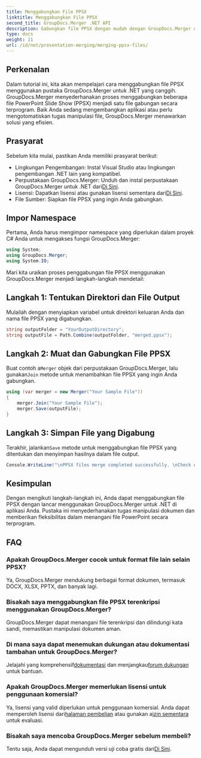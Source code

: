 ```yaml
---
title: Menggabungkan File PPSX
linktitle: Menggabungkan File PPSX
second_title: GroupDocs.Merger .NET API
description: Gabungkan file PPSX dengan mudah dengan GroupDocs.Merger untuk .NET. Ikuti panduan langkah demi langkah kami untuk mengotomatiskan tugas penggabungan file! Tingkatkan alur kerja manajemen dokumen Anda.
type: docs
weight: 11
url: /id/net/presentation-merging/merging-ppsx-files/
---
```

## Perkenalan
Dalam tutorial ini, kita akan mempelajari cara menggabungkan file PPSX menggunakan pustaka GroupDocs.Merger untuk .NET yang canggih. GroupDocs.Merger menyederhanakan proses menggabungkan beberapa file PowerPoint Slide Show (PPSX) menjadi satu file gabungan secara terprogram. Baik Anda sedang mengembangkan aplikasi atau perlu mengotomatiskan tugas manipulasi file, GroupDocs.Merger menawarkan solusi yang efisien.
## Prasyarat
Sebelum kita mulai, pastikan Anda memiliki prasyarat berikut:
- Lingkungan Pengembangan: Instal Visual Studio atau lingkungan pengembangan .NET lain yang kompatibel.
-  Perpustakaan GroupDocs.Merger: Unduh dan instal perpustakaan GroupDocs.Merger untuk .NET dari[Di Sini](https://releases.groupdocs.com/merger/net/).
-  Lisensi: Dapatkan lisensi atau gunakan lisensi sementara dari[Di Sini](https://purchase.groupdocs.com/temporary-license/).
- File Sumber: Siapkan file PPSX yang ingin Anda gabungkan.

## Impor Namespace
Pertama, Anda harus mengimpor namespace yang diperlukan dalam proyek C# Anda untuk mengakses fungsi GroupDocs.Merger:
```csharp
using System; 
using GroupDocs.Merger;
using System.IO;
```

Mari kita uraikan proses penggabungan file PPSX menggunakan GroupDocs.Merger menjadi langkah-langkah mendetail:
## Langkah 1: Tentukan Direktori dan File Output
Mulailah dengan menyiapkan variabel untuk direktori keluaran Anda dan nama file PPSX yang digabungkan.
```csharp
string outputFolder = "YourOutputDirectory";
string outputFile = Path.Combine(outputFolder, "merged.ppsx");
```
## Langkah 2: Muat dan Gabungkan File PPSX
 Buat contoh a`Merger` objek dari perpustakaan GroupDocs.Merger, lalu gunakan`Join` metode untuk menambahkan file PPSX yang ingin Anda gabungkan.
```csharp
using (var merger = new Merger("Your Sample File"))
{
    merger.Join("Your Sample File");
    merger.Save(outputFile);
}
```
## Langkah 3: Simpan File yang Digabung
 Terakhir, jalankan`Save` metode untuk menggabungkan file PPSX yang ditentukan dan menyimpan hasilnya dalam file output.
```csharp
Console.WriteLine("\nPPSX files merge completed successfully. \nCheck output in {0}", outputFolder);
```

## Kesimpulan
Dengan mengikuti langkah-langkah ini, Anda dapat menggabungkan file PPSX dengan lancar menggunakan GroupDocs.Merger untuk .NET di aplikasi Anda. Pustaka ini menyederhanakan tugas manipulasi dokumen dan memberikan fleksibilitas dalam menangani file PowerPoint secara terprogram.

## FAQ
### Apakah GroupDocs.Merger cocok untuk format file lain selain PPSX?
Ya, GroupDocs.Merger mendukung berbagai format dokumen, termasuk DOCX, XLSX, PPTX, dan banyak lagi.
### Bisakah saya menggabungkan file PPSX terenkripsi menggunakan GroupDocs.Merger?
GroupDocs.Merger dapat menangani file terenkripsi dan dilindungi kata sandi, memastikan manipulasi dokumen aman.
### Di mana saya dapat menemukan dukungan atau dokumentasi tambahan untuk GroupDocs.Merger?
 Jelajahi yang komprehensif[dokumentasi](https://reference.groupdocs.com/merger/net/) dan menjangkau[forum dukungan](https://forum.groupdocs.com/c/merger/32) untuk bantuan.
### Apakah GroupDocs.Merger memerlukan lisensi untuk penggunaan komersial?
 Ya, lisensi yang valid diperlukan untuk penggunaan komersial. Anda dapat memperoleh lisensi dari[halaman pembelian](https://purchase.groupdocs.com/buy) atau gunakan a[izin sementara](https://purchase.groupdocs.com/temporary-license/) untuk evaluasi.
### Bisakah saya mencoba GroupDocs.Merger sebelum membeli?
 Tentu saja, Anda dapat mengunduh versi uji coba gratis dari[Di Sini](https://releases.groupdocs.com/).